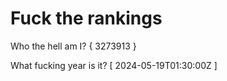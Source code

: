 # Fuck the rankings

Who the hell am I?
{ 3273913 }

What fucking year is it?
[ 2024-05-19T01:30:00Z ]
